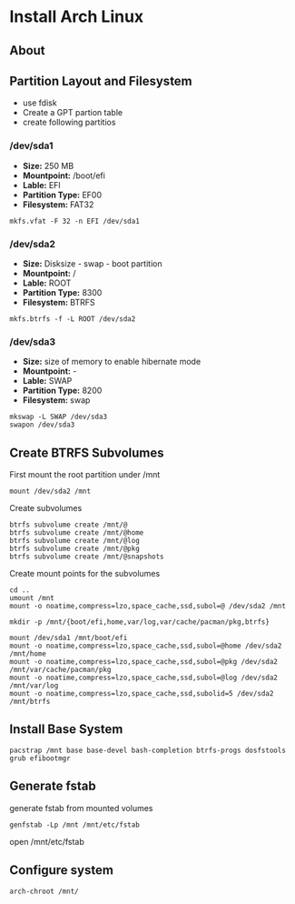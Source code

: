 # Install Arch Linux

## About




## Partition Layout and Filesystem

* use fdisk
* Create a GPT partion table
* create following partitios

### /dev/sda1

* __Size:__ 250 MB
* __Mountpoint:__ /boot/efi
* __Lable:__ EFI
* __Partition Type:__ EF00
* __Filesystem:__ FAT32

```
mkfs.vfat -F 32 -n EFI /dev/sda1
```

### /dev/sda2

* __Size:__ Disksize - swap - boot partition
* __Mountpoint:__ /
* __Lable:__ ROOT
* __Partition Type:__ 8300
* __Filesystem:__ BTRFS

```
mkfs.btrfs -f -L ROOT /dev/sda2
```

### /dev/sda3

* __Size:__ size of memory to enable hibernate mode
* __Mountpoint:__ -
* __Lable:__ SWAP
* __Partition Type:__ 8200
* __Filesystem:__ swap

```
mkswap -L SWAP /dev/sda3
swapon /dev/sda3
```


## Create BTRFS Subvolumes 

First mount the root partition under /mnt

```
mount /dev/sda2 /mnt
```

Create subvolumes
```
btrfs subvolume create /mnt/@
btrfs subvolume create /mnt/@home
btrfs subvolume create /mnt/@log
btrfs subvolume create /mnt/@pkg
btrfs subvolume create /mnt/@snapshots

```

Create mount points for the subvolumes
```
cd ..
umount /mnt
mount -o noatime,compress=lzo,space_cache,ssd,subol=@ /dev/sda2 /mnt

mkdir -p /mnt/{boot/efi,home,var/log,var/cache/pacman/pkg,btrfs}

mount /dev/sda1 /mnt/boot/efi
mount -o noatime,compress=lzo,space_cache,ssd,subol=@home /dev/sda2 /mnt/home
mount -o noatime,compress=lzo,space_cache,ssd,subol=@pkg /dev/sda2 /mnt/var/cache/pacman/pkg
mount -o noatime,compress=lzo,space_cache,ssd,subol=@log /dev/sda2 /mnt/var/log
mount -o noatime,compress=lzo,space_cache,ssd,subolid=5 /dev/sda2 /mnt/btrfs
``` 

## Install Base System

```
pacstrap /mnt base base-devel bash-completion btrfs-progs dosfstools grub efibootmgr 
```

## Generate fstab

generate fstab from mounted volumes
```
genfstab -Lp /mnt /mnt/etc/fstab
```

open /mnt/etc/fstab  


## Configure system

```
arch-chroot /mnt/

```
